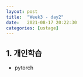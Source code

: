 ```yaml
---
layout: post
title:  "Week3 - day2"
date:   2021-08-17 20:22:30
categories: [ustage]
---
```


## 1. 개인학습
* pytorch
	


